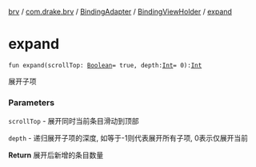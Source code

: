 [brv](../../../index.md) / [com.drake.brv](../../index.md) / [BindingAdapter](../index.md) / [BindingViewHolder](index.md) / [expand](./expand.md)

# expand

`fun expand(scrollTop: `[`Boolean`](https://kotlinlang.org/api/latest/jvm/stdlib/kotlin/-boolean/index.html)` = true, depth: `[`Int`](https://kotlinlang.org/api/latest/jvm/stdlib/kotlin/-int/index.html)` = 0): `[`Int`](https://kotlinlang.org/api/latest/jvm/stdlib/kotlin/-int/index.html)

展开子项

### Parameters

`scrollTop` - 展开同时当前条目滑动到顶部

`depth` - 递归展开子项的深度, 如等于-1则代表展开所有子项, 0表示仅展开当前

**Return**
展开后新增的条目数量

